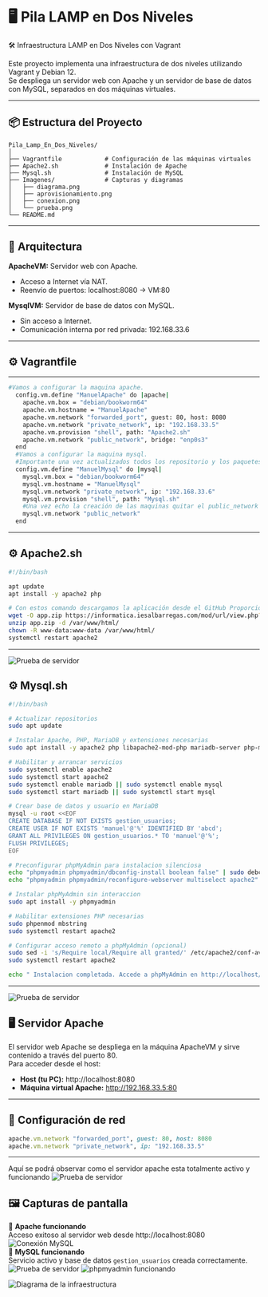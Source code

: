 # 🖥️ Pila LAMP en Dos Niveles

🛠️ Infraestructura LAMP en Dos Niveles con Vagrant

Este proyecto implementa una infraestructura de dos niveles utilizando Vagrant y Debian 12.  
Se despliega un servidor web con Apache y un servidor de base de datos con MySQL, separados en dos máquinas virtuales.

---

## 📦 Estructura del Proyecto

```
Pila_Lamp_En_Dos_Niveles/
│
├── Vagrantfile            # Configuración de las máquinas virtuales
├── Apache2.sh             # Instalación de Apache
├── Mysql.sh               # Instalación de MySQL
├── Imagenes/              # Capturas y diagramas
│   ├── diagrama.png
│   ├── aprovisionamiento.png
│   ├── conexion.png
│   └── prueba.png
└── README.md
```

---

## 🧱 Arquitectura

**ApacheVM:** Servidor web con Apache.  
- Acceso a Internet vía NAT.  
- Reenvío de puertos: localhost:8080 → VM:80  

**MysqlVM:** Servidor de base de datos con MySQL.  
- Sin acceso a Internet.  
- Comunicación interna por red privada: 192.168.33.6  

---

## ⚙️ Vagrantfile
---
```bash
#Vamos a configurar la maquina apache.
  config.vm.define "ManuelApache" do |apache|
    apache.vm.box = "debian/bookworm64"
    apache.vm.hostname = "ManuelApache"
    apache.vm.network "forwarded_port", guest: 80, host: 8080
    apache.vm.network "private_network", ip: "192.168.33.5"
    apache.vm.provision "shell", path: "Apache2.sh"
    apache.vm.network "public_network", bridge: "enp0s3"
  end
  #Vamos a configurar la maquina mysql.
  #Importante una vez actualizados todos los repositorio y los paquetes quitarle el acceso a internet a la maquina.!!!!
  config.vm.define "ManuelMysql" do |mysql|
    mysql.vm.box = "debian/bookworm64"
    mysql.vm.hostname = "ManuelMysql"
    mysql.vm.network "private_network", ip: "192.168.33.6"
    mysql.vm.provision "shell", path: "Mysql.sh"
    #Una vez echo la creación de las maquinas quitar el public_network
    mysql.vm.network "public_network"
  end

```

---

## ⚙️ Apache2.sh
```bash
#!/bin/bash

apt update
apt install -y apache2 php 

# Con estos comando descargamos la aplicación desde el GitHub Proporcionado.
wget -O app.zip https://informatica.iesalbarregas.com/mod/url/view.php?id=4382
unzip app.zip -d /var/www/html/
chown -R www-data:www-data /var/www/html/
systemctl restart apache2
```

---
![Prueba de servidor](Imagenes/intalacionapache.png)


## ⚙️ Mysql.sh

```bash
#!/bin/bash

# Actualizar repositorios
sudo apt update

# Instalar Apache, PHP, MariaDB y extensiones necesarias
sudo apt install -y apache2 php libapache2-mod-php mariadb-server php-mysql php-mbstring php-zip php-gd php-json php-curl

# Habilitar y arrancar servicios
sudo systemctl enable apache2
sudo systemctl start apache2
sudo systemctl enable mariadb || sudo systemctl enable mysql
sudo systemctl start mariadb || sudo systemctl start mysql

# Crear base de datos y usuario en MariaDB
mysql -u root <<EOF
CREATE DATABASE IF NOT EXISTS gestion_usuarios;
CREATE USER IF NOT EXISTS 'manuel'@'%' IDENTIFIED BY 'abcd';
GRANT ALL PRIVILEGES ON gestion_usuarios.* TO 'manuel'@'%';
FLUSH PRIVILEGES;
EOF

# Preconfigurar phpMyAdmin para instalacion silenciosa
echo "phpmyadmin phpmyadmin/dbconfig-install boolean false" | sudo debconf-set-selections
echo "phpmyadmin phpmyadmin/reconfigure-webserver multiselect apache2" | sudo debconf-set-selections

# Instalar phpMyAdmin sin interaccion
sudo apt install -y phpmyadmin

# Habilitar extensiones PHP necesarias
sudo phpenmod mbstring
sudo systemctl restart apache2

# Configurar acceso remoto a phpMyAdmin (opcional)
sudo sed -i 's/Require local/Require all granted/' /etc/apache2/conf-available/phpmyadmin.conf
sudo systemctl restart apache2

echo " Instalacion completada. Accede a phpMyAdmin en http://localhost/phpmyadmin"
```

---
![Prueba de servidor](Imagenes/intalaciónmysql.png)


## 🖥️ Servidor Apache

El servidor web Apache se despliega en la máquina ApacheVM y sirve contenido a través del puerto 80.  
Para acceder desde el host:

- **Host (tu PC):** http://localhost:8080  
- **Máquina virtual Apache:** http://192.168.33.5:80  

---

## 🔧 Configuración de red

```ruby
apache.vm.network "forwarded_port", guest: 80, host: 8080
apache.vm.network "private_network", ip: "192.168.33.5"
```
---

Aquí se podrá observar como el servidor apache esta totalmente activo y funcionando
![Prueba de servidor](Imagenes/estadoapache.png)

## 🖼️ Capturas de pantalla

🔹 **Apache funcionando**  
Acceso exitoso al servidor web desde http://localhost:8080  
![Conexión MySQL](Imagenes/apache_check.png)  
🔹 **MySQL funcionando**  
Servicio activo y base de datos `gestion_usuarios` creada correctamente.  
![Prueba de servidor](Imagenes/mariadb.png)
![phpmyadmin funcionando](Imagenes/phpmyadmin.png)

![Diagrama de la infraestructura](Imagenes/BBDD_CEHCK.png)  

